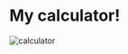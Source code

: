 # My calculator!


![calculator](https://user-images.githubusercontent.com/91279474/162777279-af1c9b3e-8ea8-4fd6-bdb7-38da5dbc9109.png)
